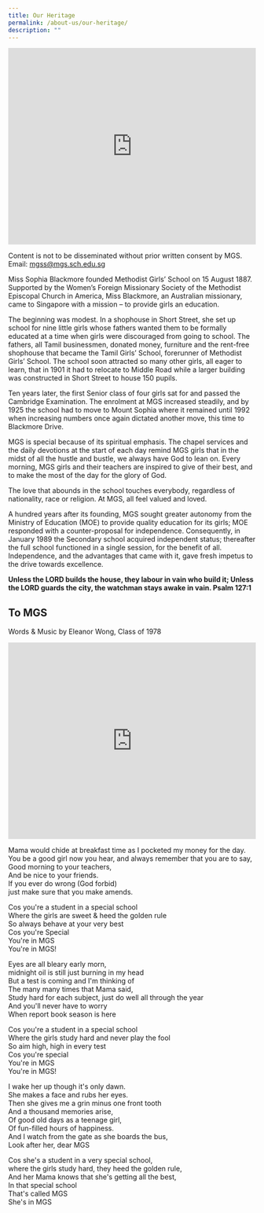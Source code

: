 ```yaml
---
title: Our Heritage
permalink: /about-us/our-heritage/
description: ""
---
```

<div style="width:100%; height:400px">
  <iframe class="ive_eobj_center" allowfullscreen="" frameborder="0" title="MGS Heritage Video" src="https://www.youtube.com/embed/F5m_pkI_m-s" height="100%" width="100%">
  </iframe>
</div>

Content is not to be disseminated without prior written consent by MGS. Email:&nbsp;[mgss@mgs.sch.edu.sg](mailto:mgss@mgs.sch.edu.sg)
	
Miss Sophia Blackmore founded Methodist Girls’ School on 15 August 1887. Supported by the Women’s Foreign Missionary Society of the Methodist Episcopal Church in America, Miss Blackmore, an Australian missionary, came to Singapore with a mission – to provide girls an education.
	
The beginning was modest. In a shophouse in Short Street, she set up school for nine little girls whose fathers wanted them to be formally educated at a time when girls were discouraged from going to school. The fathers, all Tamil businessmen, donated money, furniture and the rent-free shophouse that became the Tamil Girls’ School, forerunner of Methodist Girls’ School. The school soon attracted so many other girls, all eager to learn, that in 1901 it had to relocate to Middle Road while a larger building was constructed in Short Street to house 150 pupils.

Ten years later, the first Senior class of four girls sat for and passed the Cambridge Examination. The enrolment at MGS increased steadily, and by 1925 the school had to move to Mount Sophia where it remained until 1992 when increasing numbers once again dictated another move, this time to Blackmore Drive.

  

MGS is special because of its spiritual emphasis. The chapel services and the daily devotions at the start of each day remind MGS girls that in the midst of all the hustle and bustle, we always have God to lean on. Every morning, MGS girls and their teachers are inspired to give of their best, and to make the most of the day for the glory of God.

  

The love that abounds in the school touches everybody, regardless of nationality, race or religion. At MGS, all feel valued and loved.

A hundred years after its founding, MGS sought greater autonomy from the Ministry of Education (MOE) to provide quality education for its girls; MOE responded with a counter-proposal for independence. Consequently, in January 1989 the Secondary school acquired independent status; thereafter the full school functioned in a single session, for the benefit of all. Independence, and the advantages that came with it, gave fresh impetus to the drive towards excellence.

  
**Unless the LORD builds the house, they labour in vain who build it; Unless the LORD guards the city, the watchman stays awake in vain. Psalm 127:1**

## To MGS
	
Words &amp; Music by Eleanor Wong, Class of 1978

<div style="width:100%; height:400px">
  <iframe class="ive_eobj_center" allowfullscreen="" frameborder="0" title="MGS Heritage Video" src="https://www.youtube.com/embed/3D_sSvatwQc" height="100%" width="100%">
  </iframe>
</div>

Mama would chide at breakfast time as I pocketed my money for the day.<br>
You be a good girl now you hear, and always remember that you are to say,<br>
Good morning to your teachers,<br>
And be nice to your friends.<br>
If you ever do wrong (God forbid)<br>
just make sure that you make amends.

Cos you're a student in a special school<br>
Where the girls are sweet &amp; heed the golden rule<br> 
So always behave at your very best<br>
Cos you're Special<br>
You're in MGS<br>
You're in MGS!

Eyes are all bleary early morn,<br>
midnight oil is still just burning in my head<br>
But a test is coming and I'm thinking of<br>
The many many times that Mama said,<br>
Study hard for each subject, just do well all through the year<br>
And you'll never have to worry<br>
When report book season is here

Cos you're a student in a special school<br>
Where the girls study hard and never play the fool<br> 
So aim high, high in every test<br>
Cos you're special<br>
You're in MGS<br>
You're in MGS!

I wake her up though it's only dawn.<br> 
She makes a face and rubs her eyes.<br> 
Then she gives me a grin minus one front tooth<br>
And a thousand memories arise,<br>
Of good old days as a teenage girl,<br>
Of fun-filled hours of happiness.<br>
And I watch from the gate as she boards the bus,<br>
Look after her, dear MGS

Cos she's a student in a very special school,<br>
where the girls study hard, they heed the golden rule,<br> 
And her Mama knows that she's getting all the best,<br>
In that special school<br>
That's called MGS<br>
She's in MGS
	
</span>